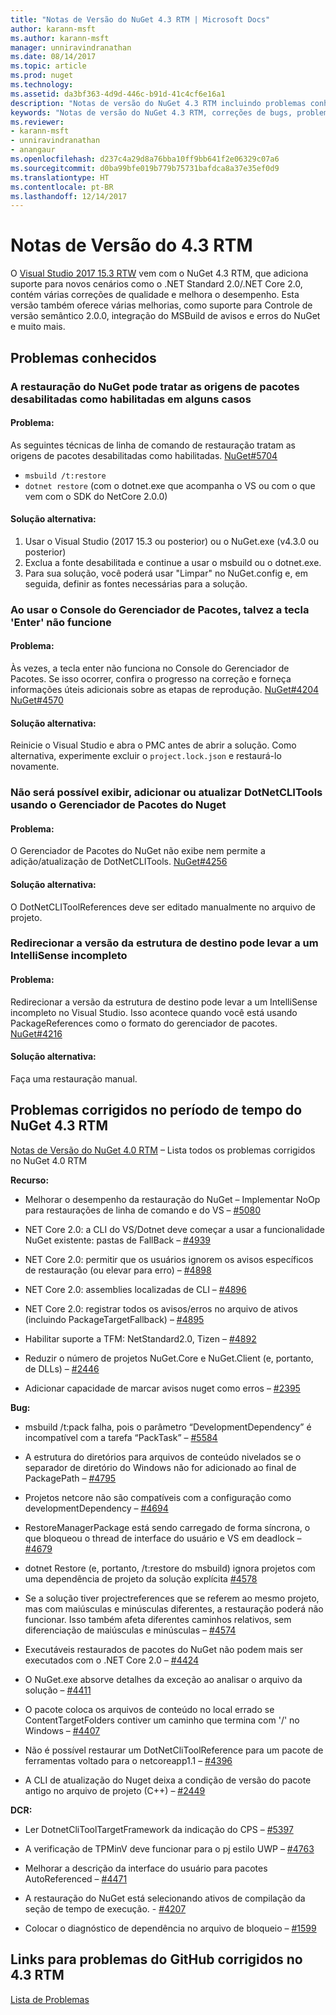 ```yaml
---
title: "Notas de Versão do NuGet 4.3 RTM | Microsoft Docs"
author: karann-msft
ms.author: karann-msft
manager: unniravindranathan
ms.date: 08/14/2017
ms.topic: article
ms.prod: nuget
ms.technology: 
ms.assetid: da3bf363-4d9d-446c-b91d-41c4cf6e16a1
description: "Notas de versão do NuGet 4.3 RTM incluindo problemas conhecidos, correções de bugs, recursos adicionados e DCRs."
keywords: "Notas de versão do NuGet 4.3 RTM, correções de bugs, problemas conhecidos, recursos adicionados, DCRs"
ms.reviewer:
- karann-msft
- unniravindranathan
- anangaur
ms.openlocfilehash: d237c4a29d8a76bba10ff9bb641f2e06329c07a6
ms.sourcegitcommit: d0ba99bfe019b779b75731bafdca8a37e35ef0d9
ms.translationtype: HT
ms.contentlocale: pt-BR
ms.lasthandoff: 12/14/2017
---
```

# <a name="43-rtm-release-notes"></a>Notas de Versão do 4.3 RTM

O [Visual Studio 2017 15.3 RTW](https://www.visualstudio.com/news/releasenotes/vs2017-relnotes) vem com o NuGet 4.3 RTM, que adiciona suporte para novos cenários como o .NET Standard 2.0/.NET Core 2.0, contém várias correções de qualidade e melhora o desempenho. Esta versão também oferece várias melhorias, como suporte para Controle de versão semântico 2.0.0, integração do MSBuild de avisos e erros do NuGet e muito mais.

## <a name="known-issues"></a>Problemas conhecidos

### <a name="nuget-restore-may-treat-disabled-package-sources-as-enabled-in-some-cases"></a>A restauração do NuGet pode tratar as origens de pacotes desabilitadas como habilitadas em alguns casos

#### <a name="issue"></a>Problema:
As seguintes técnicas de linha de comando de restauração tratam as origens de pacotes desabilitadas como habilitadas. [NuGet#5704](https://github.com/NuGet/Home/issues/5704)
- `msbuild /t:restore`
- `dotnet restore` (com o dotnet.exe que acompanha o VS ou com o que vem com o SDK do NetCore 2.0.0)

#### <a name="workaround"></a>Solução alternativa:
1. Usar o Visual Studio (2017 15.3 ou posterior) ou o NuGet.exe (v4.3.0 ou posterior)
1. Exclua a fonte desabilitada e continue a usar o msbuild ou o dotnet.exe.
1. Para sua solução, você poderá usar "Limpar" no NuGet.config e, em seguida, definir as fontes necessárias para a solução.

### <a name="while-using-package-manager-console-enter-key-may-not-work"></a>Ao usar o Console do Gerenciador de Pacotes, talvez a tecla 'Enter' não funcione

#### <a name="issue"></a>Problema:
Às vezes, a tecla enter não funciona no Console do Gerenciador de Pacotes. Se isso ocorrer, confira o progresso na correção e forneça informações úteis adicionais sobre as etapas de reprodução. [NuGet#4204](https://github.com/NuGet/Home/issues/4204) [NuGet#4570](https://github.com/NuGet/Home/issues/4570)

#### <a name="workaround"></a>Solução alternativa:
Reinicie o Visual Studio e abra o PMC antes de abrir a solução. Como alternativa, experimente excluir o `project.lock.json` e restaurá-lo novamente.

### <a name="you-will-be-unable-to-view-add-or-update-dotnetclitools-using-nuget-package-manager"></a>Não será possível exibir, adicionar ou atualizar DotNetCLITools usando o Gerenciador de Pacotes do Nuget

#### <a name="issue"></a>Problema:
O Gerenciador de Pacotes do NuGet não exibe nem permite a adição/atualização de DotNetCLITools. [NuGet#4256](https://github.com/NuGet/Home/issues/4256)

#### <a name="workaround"></a>Solução alternativa:
O DotNetCLIToolReferences deve ser editado manualmente no arquivo de projeto.

### <a name="retargeting-target-framework-version-may-lead-to-incomplete-intellisense"></a>Redirecionar a versão da estrutura de destino pode levar a um IntelliSense incompleto

#### <a name="issue"></a>Problema:
Redirecionar a versão da estrutura de destino pode levar a um IntelliSense incompleto no Visual Studio. Isso acontece quando você está usando PackageReferences como o formato do gerenciador de pacotes. [NuGet#4216](https://github.com/NuGet/Home/issues/4216)

#### <a name="workaround"></a>Solução alternativa:
Faça uma restauração manual.


## <a name="issues-fixed-in-nuget-43-rtm-timeframe"></a>Problemas corrigidos no período de tempo do NuGet 4.3 RTM

[Notas de Versão do NuGet 4.0 RTM](../release-notes/nuget-4.0-RTM.md) – Lista todos os problemas corrigidos no NuGet 4.0 RTM

**Recurso:**

* Melhorar o desempenho da restauração do NuGet – Implementar NoOp para restaurações de linha de comando e do VS – [#5080](https://github.com/NuGet/Home/issues/5080)

* NET Core 2.0: a CLI do VS/Dotnet deve começar a usar a funcionalidade NuGet existente: pastas de FallBack – [#4939](https://github.com/NuGet/Home/issues/4939)

* NET Core 2.0: permitir que os usuários ignorem os avisos específicos de restauração (ou elevar para erro) – [#4898](https://github.com/NuGet/Home/issues/4898)

* NET Core 2.0: assemblies localizadas de CLI – [#4896](https://github.com/NuGet/Home/issues/4896)

* NET Core 2.0: registrar todos os avisos/erros no arquivo de ativos (incluindo PackageTargetFallback) – [#4895](https://github.com/NuGet/Home/issues/4895)

* Habilitar suporte a TFM: NetStandard2.0, Tizen – [#4892](https://github.com/NuGet/Home/issues/4892)

* Reduzir o número de projetos NuGet.Core e NuGet.Client (e, portanto, de DLLs) – [#2446](https://github.com/NuGet/Home/issues/2446)

* Adicionar capacidade de marcar avisos nuget como erros – [#2395](https://github.com/NuGet/Home/issues/2395)


**Bug:**

* msbuild /t:pack falha, pois o parâmetro “DevelopmentDependency” é incompatível com a tarefa “PackTask” – [#5584](https://github.com/NuGet/Home/issues/5584)

* A estrutura do diretórios para arquivos de conteúdo nivelados se o separador de diretório do Windows não for adicionado ao final de PackagePath – [#4795](https://github.com/NuGet/Home/issues/4795)

* Projetos netcore não são compatíveis com a configuração como developmentDependency – [#4694](https://github.com/NuGet/Home/issues/4694)

* RestoreManagerPackage está sendo carregado de forma síncrona, o que bloqueou o thread de interface do usuário e VS em deadlock – [#4679](https://github.com/NuGet/Home/issues/4679)

* dotnet Restore (e, portanto, /t:restore do msbuild) ignora projetos com uma dependência de projeto da solução explícita [#4578](https://github.com/NuGet/Home/issues/4578)

* Se a solução tiver projectreferences que se referem ao mesmo projeto, mas com maiúsculas e minúsculas diferentes, a restauração poderá não funcionar. Isso também afeta diferentes caminhos relativos, sem diferenciação de maiúsculas e minúsculas – [#4574](https://github.com/NuGet/Home/issues/4574)

* Executáveis restaurados de pacotes do NuGet não podem mais ser executados com o .NET Core 2.0 – [#4424](https://github.com/NuGet/Home/issues/4424)

* O NuGet.exe absorve detalhes da exceção ao analisar o arquivo da solução – [#4411](https://github.com/NuGet/Home/issues/4411)

* O pacote coloca os arquivos de conteúdo no local errado se ContentTargetFolders contiver um caminho que termina com '/' no Windows – [#4407](https://github.com/NuGet/Home/issues/4407)

* Não é possível restaurar um DotNetCliToolReference para um pacote de ferramentas voltado para o netcoreapp1.1 – [#4396](https://github.com/NuGet/Home/issues/4396)

* A CLI de atualização do Nuget deixa a condição de versão do pacote antigo no arquivo de projeto (C++) – [#2449](https://github.com/NuGet/Home/issues/2449)

**DCR:**

* Ler DotnetCliToolTargetFramework da indicação do CPS – [#5397](https://github.com/NuGet/Home/issues/5397)

* A verificação de TPMinV deve funcionar para o pj estilo UWP – [#4763](https://github.com/NuGet/Home/issues/4763)

* Melhorar a descrição da interface do usuário para pacotes AutoReferenced – [#4471](https://github.com/NuGet/Home/issues/4471)

* A restauração do NuGet está selecionando ativos de compilação da seção de tempo de execução. - [#4207](https://github.com/NuGet/Home/issues/4207)

* Colocar o diagnóstico de dependência no arquivo de bloqueio – [#1599](https://github.com/NuGet/Home/issues/1599)

## <a name="link-to-github-issues-fixed-in-43-rtm"></a>Links para problemas do GitHub corrigidos no 4.3 RTM

[Lista de Problemas](https://github.com/NuGet/Home/issues?q=is%3Aissue+is%3Aclosed+milestone%3A%224.3")
